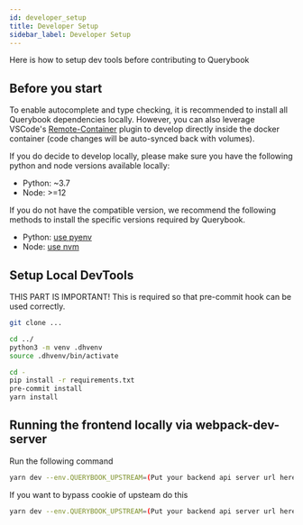 ```yaml
---
id: developer_setup
title: Developer Setup
sidebar_label: Developer Setup
---
```


Here is how to setup dev tools before contributing to Querybook

## Before you start

To enable autocomplete and type checking, it is recommended to install all Querybook dependencies locally. However, you can also leverage VSCode's [Remote-Container](https://code.visualstudio.com/docs/remote/containers) plugin to develop directly inside the docker container (code changes will be auto-synced back with volumes).

If you do decide to develop locally, please make sure you have the following python and node versions available locally:

-   Python: ~3.7
-   Node: >=12

If you do not have the compatible version, we recommend the following methods to install the specific versions required by Querybook.

-   Python: [use pyenv](https://github.com/pyenv/pyenv)
-   Node: [use nvm](https://github.com/nvm-sh/nvm)

## Setup Local DevTools

THIS PART IS IMPORTANT! This is required so that pre-commit hook can be used correctly.

```sh
git clone ...

cd ../
python3 -m venv .dhvenv
source .dhvenv/bin/activate

cd -
pip install -r requirements.txt
pre-commit install
yarn install
```

## Running the frontend locally via webpack-dev-server

Run the following command

```sh
yarn dev --env.QUERYBOOK_UPSTREAM=(Put your backend api server url here)
```

If you want to bypass cookie of upsteam do this

```sh
yarn dev --env.QUERYBOOK_UPSTREAM=(Put your backend api server url here) --env.QUERYBOOK_COOKIE=(Put backend api cookie here)
```
